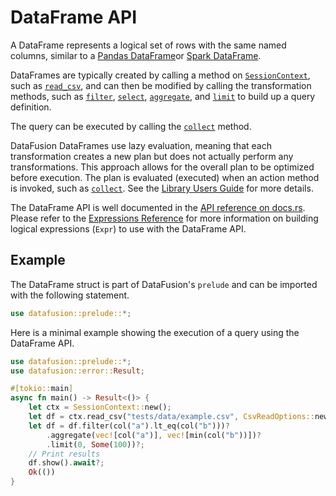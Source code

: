 <!---
  Licensed to the Apache Software Foundation (ASF) under one
  or more contributor license agreements.  See the NOTICE file
  distributed with this work for additional information
  regarding copyright ownership.  The ASF licenses this file
  to you under the Apache License, Version 2.0 (the
  "License"); you may not use this file except in compliance
  with the License.  You may obtain a copy of the License at

    http://www.apache.org/licenses/LICENSE-2.0

  Unless required by applicable law or agreed to in writing,
  software distributed under the License is distributed on an
  "AS IS" BASIS, WITHOUT WARRANTIES OR CONDITIONS OF ANY
  KIND, either express or implied.  See the License for the
  specific language governing permissions and limitations
  under the License.
-->

# DataFrame API

A DataFrame represents a logical set of rows with the same named columns,
similar to a [Pandas DataFrame]or [Spark DataFrame].

DataFrames are typically created by calling a method on [`SessionContext`], such
as [`read_csv`], and can then be modified by calling the transformation methods,
such as [`filter`], [`select`], [`aggregate`], and [`limit`] to build up a query
definition.

The query can be executed by calling the [`collect`] method.

DataFusion DataFrames use lazy evaluation, meaning that each transformation
creates a new plan but does not actually perform any transformations. This
approach allows for the overall plan to be optimized before execution. The plan
is evaluated (executed) when an action method is invoked, such as [`collect`].
See the [Library Users Guide] for more details.

The DataFrame API is well documented in the [API reference on docs.rs].
Please refer to the [Expressions Reference] for more information on
building logical expressions (`Expr`) to use with the DataFrame API.

## Example

The DataFrame struct is part of DataFusion's `prelude` and can be imported with
the following statement.

```rust
use datafusion::prelude::*;
```

Here is a minimal example showing the execution of a query using the DataFrame API.

```rust
use datafusion::prelude::*;
use datafusion::error::Result;

#[tokio::main]
async fn main() -> Result<()> {
    let ctx = SessionContext::new();
    let df = ctx.read_csv("tests/data/example.csv", CsvReadOptions::new()).await?;
    let df = df.filter(col("a").lt_eq(col("b")))?
        .aggregate(vec![col("a")], vec![min(col("b"))])?
        .limit(0, Some(100))?;
    // Print results
    df.show().await?;
    Ok(())
}
```

[pandas dataframe]: https://pandas.pydata.org/pandas-docs/stable/reference/api/pandas.DataFrame.html
[spark dataframe]: https://spark.apache.org/docs/latest/sql-programming-guide.html
[`sessioncontext`]: https://docs.rs/datafusion/latest/datafusion/execution/context/struct.SessionContext.html
[`read_csv`]: https://docs.rs/datafusion/latest/datafusion/execution/context/struct.SessionContext.html#method.read_csv
[`filter`]: https://docs.rs/datafusion/latest/datafusion/dataframe/struct.DataFrame.html#method.filter
[`select`]: https://docs.rs/datafusion/latest/datafusion/dataframe/struct.DataFrame.html#method.select
[`aggregate`]: https://docs.rs/datafusion/latest/datafusion/dataframe/struct.DataFrame.html#method.aggregate
[`limit`]: https://docs.rs/datafusion/latest/datafusion/dataframe/struct.DataFrame.html#method.limit
[`collect`]: https://docs.rs/datafusion/latest/datafusion/dataframe/struct.DataFrame.html#method.collect
[library users guide]: ../library-user-guide/using-the-dataframe-api.md
[api reference on docs.rs]: https://docs.rs/datafusion/latest/datafusion/dataframe/struct.DataFrame.html
[expressions reference]: expressions
